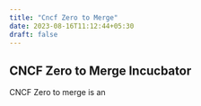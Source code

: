 ```yaml
---
title: "Cncf Zero to Merge"
date: 2023-08-16T11:12:44+05:30
draft: false
---
```


## CNCF Zero to Merge Incucbator

CNCF Zero to merge is an 